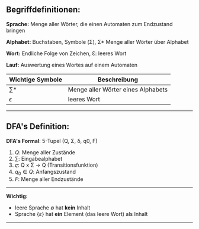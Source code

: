 

## Begriffdefinitionen: 

**Sprache:** Menge aller Wörter, die einen Automaten zum Endzustand bringen



**Alphabet:** Buchstaben, Symbole (Σ), Σ* Menge aller Wörter über Alphabet

**Wort:** Endliche Folge von Zeichen, Ɛ: leeres Wort

**Lauf:** Auswertung eines Wortes auf einem Automaten

 

| Wichtige Symbole| Beschreibung |
| ----------- | ----------- |
| $\sum$* | Menge aller Wörter eines Alphabets |
| $\epsilon$ | leeres Wort |

---

## DFA's Definition:

**DFA's Formal**: 5-Tupel (Q, Σ, δ, q0, F)


1. $Q$: Menge aller Zustände 
2. $\sum$:  Eingabealphabet 
3. $\varsigma$: Q x Σ -> Q (Transitionsfunktion)
4. $q_0 \in Q$:  Anfangszustand 
5.  $F$:  Menge aller Endzustände 

---
**Wichtig:**

* leere Sprache $\emptyset$ hat **kein** Inhalt
* Sprache $\{\varepsilon\}$ hat **ein** Element (das leere Wort) als Inhalt
---
